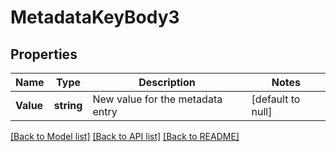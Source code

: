 # MetadataKeyBody3

## Properties
Name | Type | Description | Notes
------------ | ------------- | ------------- | -------------
**Value** | **string** | New value for the metadata entry | [default to null]

[[Back to Model list]](../README.md#documentation-for-models) [[Back to API list]](../README.md#documentation-for-api-endpoints) [[Back to README]](../README.md)


